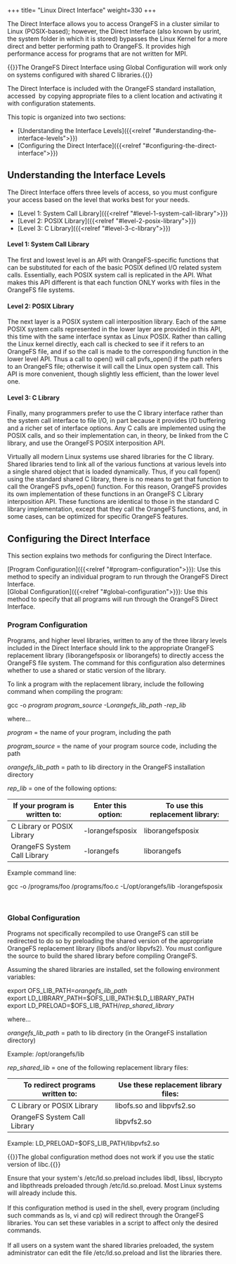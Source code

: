 +++
title= "Linux Direct Interface"
weight=330
+++

The Direct Interface allows you to access OrangeFS in a cluster similar
to Linux (POSIX-based); however, the Direct Interface (also known by
usrint, the system folder in which it is stored) bypasses the Linux
Kernel for a more direct and better performing path to OrangeFS. It
provides high performance access for programs that are not written for
MPI.

{{<notice info>}}The OrangeFS Direct Interface using Global Configuration
will work only on systems configured with shared C libraries.{{</notice>}}

The Direct Interface is included with the OrangeFS standard
installation, accessed  by copying appropriate files to a client
location and activating it with configuration statements.

This topic is organized into two sections:

-   [Understanding the Interface Levels]({{<relref "#understanding-the-interface-levels">}})
-   [Configuring the Direct Interface]({{<relref "#configuring-the-direct-interface">}})

<!-- TODO: add System Calls page?
**Note     **To learn about System Calls for the Direct Interface, see
[System Calls](System_Calls.htm) in the Administration Guide.
-->

Understanding the Interface Levels
----------------------------------

The Direct Interface offers three levels of access, so you must
configure your access based on the level that works best for your needs.
<!-- TODO: find and add this image
The following illustration shows the three interface levels.

![](ofs_usrint_parts.png)
-->

- [Level 1: System Call Library]({{<relref "#level-1-system-call-library">}})
- [Level 2: POSIX Library]({{<relref "#level-2-posix-library">}})
- [Level 3: C Library]({{<relref "#level-3-c-library">}})

#### Level 1: System Call Library

The first and lowest level is an API with OrangeFS-specific functions that can
be substituted for each of the basic POSIX defined I/O related system calls.
Essentially, each POSIX system call is replicated in the API. What makes this
API different is that each function ONLY works with files in the OrangeFS file
systems.

#### Level 2: POSIX Library

The next layer is a POSIX system call interposition library. Each of the same
POSIX system calls represented in the lower layer are provided in this API,
this time with the same interface syntax as Linux POSIX. Rather than calling
the Linux kernel directly, each call is checked to see if it refers to an
OrangeFS file, and if so the call is made to the corresponding function in the
lower level API. Thus a call to open() will call pvfs\_open() if the path
refers to an OrangeFS file; otherwise it will call the Linux open system call.
This API is more convenient, though slightly less efficient, than the lower level one.

#### Level 3: C Library

Finally, many programmers prefer to use the C library interface rather than the
system call interface to file I/O, in part because it provides I/O buffering
and a richer set of interface options. Any C calls are implemented using the
POSIX calls, and so their implementation can, in theory, be linked from the C
library, and use the OrangeFS POSIX interposition API.

Virtually all modern Linux systems use shared libraries for the C library.
Shared libraries tend to link all of the various functions at various levels
into a single shared object that is loaded dynamically. Thus, if you call
fopen() using the standard shared C library, there is no means to get that
function to call the OrangeFS pvfs\_open() function. For this reason, OrangeFS
provides its own implementation of these functions in an OrangeFS C Library
interposition API. These functions are identical to those in the standard C
library implementation, except that they call the OrangeFS functions, and, in
some cases, can be optimized for specific OrangeFS features.

Configuring the Direct Interface
--------------------------------

This section explains two methods for configuring the Direct Interface.

[Program Configuration]({{<relref "#program-configuration">}}):  Use this
method to specify an individual program to run through the OrangeFS Direct
Interface.  
[Global Configuration]({{<relref "#global-configuration">}}):  Use this method
to specify that all programs will run through the OrangeFS Direct Interface.


### Program Configuration

Programs, and higher level libraries, written to any of the three
library levels included in the Direct Interface should link to the
appropriate OrangeFS replacement library (liborangefsposix or
liborangefs) to directly access the OrangeFS file system. The command
for this configuration also determines whether to use a shared or static
version of the library.

To link a program with the replacement library, include the following
command when compiling the program:

gcc -o *program* *program\_source* -L*orangefs\_lib\_path* -*rep\_lib*

where...

*program* = the name of your program, including the path

*program\_source* = the name of your program source code, including the
path

*orangefs\_lib\_path* = path to lib directory in the OrangeFS
installation directory

*rep\_lib* = one of the following options:

| If your program is written to: | Enter this option: | To use this replacement library: |
| --- | --- | --- |
| C Library or POSIX Library | -lorangefsposix | liborangefsposix |
| OrangeFS System Call Library | -lorangefs | liborangefs |

Example command line:

gcc -o /programs/foo /programs/foo.c -L/opt/orangefs/lib -lorangefsposix

 

### Global Configuration

Programs not specifically recompiled to use OrangeFS can still be
redirected to do so by preloading the shared version of the appropriate
OrangeFS replacement library (libofs and/or libpvfs2). You must
configure the source to build the shared library before compiling
OrangeFS.

Assuming the shared libraries are installed, set the following
environment variables:

export OFS\_LIB\_PATH=*orangefs\_lib\_path*\
 export LD\_LIBRARY\_PATH=\$OFS\_LIB\_PATH:\$LD\_LIBRARY\_PATH\
 export LD\_PRELOAD=\$OFS\_LIB\_PATH/*rep\_shared\_library*

where...

*orangefs\_lib\_path* = path to lib directory (in the OrangeFS
installation directory)

Example: /opt/orangefs/lib

*rep\_shared\_lib* = one of the following replacement library files:

| To redirect programs written to: | Use these replacement library files: |
| --- | --- |
| C Library or POSIX Library | libofs.so and libpvfs2.so |
| OrangeFS System Call Library | libpvfs2.so |

Example: LD\_PRELOAD=\$OFS\_LIB\_PATH/libpvfs2.so

{{<notice info>}}The global configuration method does not work if you use the
static version of libc.{{</notice>}}

 Ensure that your system's /etc/ld.so.preload includes libdl, libssl,
libcrypto and libpthreads preloaded through /etc/ld.so.preload. Most
Linux systems will already include this.\
 \
 If this configuration method is used in the shell, every program
(including such commands as ls, vi and cp) will redirect through the
OrangeFS libraries. You can set these variables in a script to affect
only the desired commands.\
 \
 If all users on a system want the shared libraries preloaded, the
system administrator can edit the file /etc/ld.so.preload and list the
libraries there.

 

 

 

 

 

 

